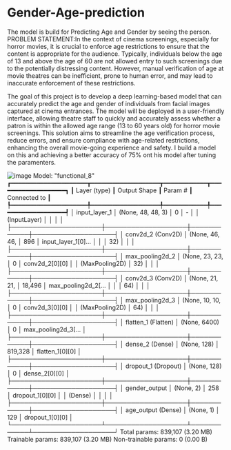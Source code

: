 # Gender-Age-prediction
The model is build for Predicting Age and Gender by seeing the person.
PROBLEM STATEMENT:In the context of cinema screenings, especially for horror movies, it is crucial to enforce age restrictions to ensure that the content is appropriate for the audience. Typically, individuals below the age of 13 and above the age of 60 are not allowed entry to such screenings due to the potentially distressing content. However, manual verification of age at movie theatres can be inefficient, prone to human error, and may lead to inaccurate enforcement of these restrictions.

The goal of this project is to develop a deep learning-based model that can accurately predict the age and gender of individuals from facial images captured at cinema entrances. The model will be deployed in a user-friendly interface, allowing theatre staff to quickly and accurately assess whether a patron is within the allowed age range (13 to 60 years old) for horror movie screenings. This solution aims to streamline the age verification process, reduce errors, and ensure compliance with age-related restrictions, enhancing the overall movie-going experience and safety.
I build a model on this and achieving a better accuracy of 75% ont his model after tuning the paramenters.

![image](https://github.com/user-attachments/assets/aed2a4f5-e56b-47be-b729-83c2cefbe6ca)
Model: "functional_8"
┏━━━━━━━━━━━━━━━━━━━━━┳━━━━━━━━━━━━━━━━━━━┳━━━━━━━━━━━━┳━━━━━━━━━━━━━━━━━━━┓
┃ Layer (type)        ┃ Output Shape      ┃    Param # ┃ Connected to      ┃
┡━━━━━━━━━━━━━━━━━━━━━╇━━━━━━━━━━━━━━━━━━━╇━━━━━━━━━━━━╇━━━━━━━━━━━━━━━━━━━┩
│ input_layer_1       │ (None, 48, 48, 3) │          0 │ -                 │
│ (InputLayer)        │                   │            │                   │
├─────────────────────┼───────────────────┼────────────┼───────────────────┤
│ conv2d_2 (Conv2D)   │ (None, 46, 46,    │        896 │ input_layer_1[0]… │
│                     │ 32)               │            │                   │
├─────────────────────┼───────────────────┼────────────┼───────────────────┤
│ max_pooling2d_2     │ (None, 23, 23,    │          0 │ conv2d_2[0][0]    │
│ (MaxPooling2D)      │ 32)               │            │                   │
├─────────────────────┼───────────────────┼────────────┼───────────────────┤
│ conv2d_3 (Conv2D)   │ (None, 21, 21,    │     18,496 │ max_pooling2d_2[… │
│                     │ 64)               │            │                   │
├─────────────────────┼───────────────────┼────────────┼───────────────────┤
│ max_pooling2d_3     │ (None, 10, 10,    │          0 │ conv2d_3[0][0]    │
│ (MaxPooling2D)      │ 64)               │            │                   │
├─────────────────────┼───────────────────┼────────────┼───────────────────┤
│ flatten_1 (Flatten) │ (None, 6400)      │          0 │ max_pooling2d_3[… │
├─────────────────────┼───────────────────┼────────────┼───────────────────┤
│ dense_2 (Dense)     │ (None, 128)       │    819,328 │ flatten_1[0][0]   │
├─────────────────────┼───────────────────┼────────────┼───────────────────┤
│ dropout_1 (Dropout) │ (None, 128)       │          0 │ dense_2[0][0]     │
├─────────────────────┼───────────────────┼────────────┼───────────────────┤
│ gender_output       │ (None, 2)         │        258 │ dropout_1[0][0]   │
│ (Dense)             │                   │            │                   │
├─────────────────────┼───────────────────┼────────────┼───────────────────┤
│ age_output (Dense)  │ (None, 1)         │        129 │ dropout_1[0][0]   │
└─────────────────────┴───────────────────┴────────────┴───────────────────┘
 Total params: 839,107 (3.20 MB)
 Trainable params: 839,107 (3.20 MB)
 Non-trainable params: 0 (0.00 B)
 
